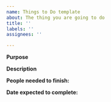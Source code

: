 ```yaml
---
name: Things to Do template
about: The thing you are going to do
title: ''
labels: ''
assignees: ''

---
```


**Purpose**

**Description**

**People needed to finish:**

**Date expected to complete:**
